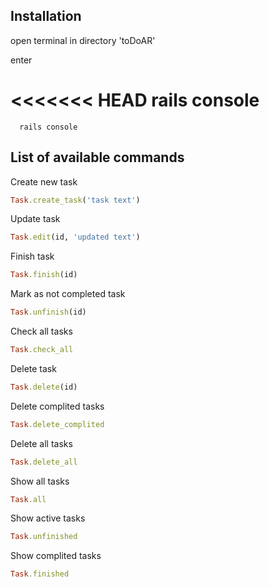 ## Installation 

open terminal in directory 'toDoAR' 

enter 

<<<<<<< HEAD
    rails console 
=======
      rails console 


## List of available commands 

Create new task 
```ruby 
Task.create_task('task text') 
``` 

Update task 
```ruby 
Task.edit(id, 'updated text') 
``` 

Finish task
```ruby 
Task.finish(id) 
``` 
Mark as not completed task
```ruby 
Task.unfinish(id) 
``` 

Check all tasks 
```ruby 
Task.check_all 
``` 

Delete task 
```ruby 
Task.delete(id) 
``` 

Delete complited tasks 
```ruby 
Task.delete_complited 
``` 

Delete all tasks 
```ruby 
Task.delete_all 
``` 

Show all tasks 
```ruby 
Task.all
``` 

Show active tasks 
```ruby 
Task.unfinished 
``` 

Show complited tasks 
```ruby 
Task.finished 
```
